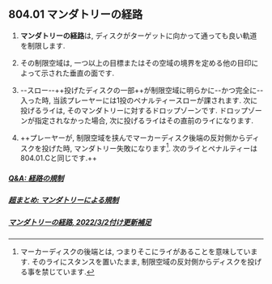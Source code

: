 ## 804.01 マンダトリーの経路

1. **マンダトリーの経路**は,
ディスクがターゲットに向かって通っても良い軌道を制限します.

1. その制限空域は,
一つ以上の目標またはその空域の境界を定める他の目印によって示された垂直の面です.

1. --スロー--++投げたディスクの一部++が制限空域に明らかに--かつ完全に--入った時,
当該プレーヤーには1投のペナルティースローが課されます.
次に投げるライは,
そのマンダトリーに対するドロップゾーンです.
ドロップゾーンが指定されなかった場合,
次に投げるライはその直前のライになります.

1. ++プレーヤーが,
制限空域を挟んでマーカーディスク後端の反対側からディスクを投げた時,
マンダトリー失敗になります[^1].
次のライとペナルティーは804.01.Cと同じです.++

##### [Q&A: 経路の規制](qa-man)
##### [超まとめ: マンダトリーによる規制](mandatory)
##### [マンダトリーの経路, 2022/3/2付け更新補足](https://docs.google.com/presentation/d/e/2PACX-1vSiGej3PzUmYvI-gD5ylHzCo_ixT3W7UpntrLrqsZIOx-D4vW0lrYNmKDUuzqFqYXMyM4t_2wPDdwjV/pub?start=false&loop=false&delayms=3000)

[^1]: マーカーディスクの後端とは,
つまりそこにライがあることを意味しています.
そのライにスタンスを置いたまま,
制限空域の反対側からディスクを投げる事を禁じています.